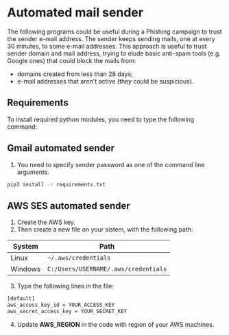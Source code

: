 # Automated mail sender
The following programs could be useful during a Phishing campaign to trust the sender e-mail address.
The sender keeps sending mails, one at every 30 minutes, to some e-mail addresses.
This approach is useful to trust sender domain and mail address, trying to elude basic anti-spam tools (e.g. Google ones) that could block the mails from:
- domains created from less than 28 days;
- e-mail addresses that aren't active (they could be suspicious).

## Requirements
To install required python modules, you need to type the following command:


## Gmail automated sender
1. You need to specify sender password as one of the command line arguments.
```bash
pip3 install -r requirements.txt
```

## AWS SES automated sender
1. Create the AWS key.
2. Then create a new file on your sistem, with the following path:

| System      | Path                                 |
| ----------- | ------------------------------------ |
| Linux       | `~/.aws/credentials`                 |
| Windows     | `C:/Users/USERNAME/.aws/credentials` |

3. Type the following lines in the file:
```bash
[default]
aws_access_key_id = YOUR_ACCESS_KEY
aws_secret_access_key = YOUR_SECRET_KEY
```
4. Update **AWS_REGION** in the code with region of your AWS machines.
